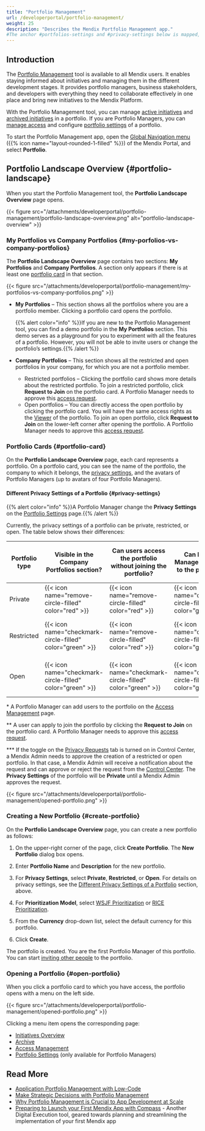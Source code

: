 ```yaml
---
title: "Portfolio Management"
url: /developerportal/portfolio-management/
weight: 25
description: "Describes the Mendix Portfolio Management app."
#The anchor #portfolios-settings and #privacy-settings below is mapped, so it should not be removed or changed. If changing the URL of this document, implement a temporary redirect and let the respective team know they should update the URL in the product. See Mapping to Products for more details.
---
```


## Introduction

The [Portfolio Management](https://portfolio.mendix.com) tool is available to all Mendix users. It enables staying informed about initiatives and managing them in the different development stages. It provides portfolio managers, business stakeholders, and developers with everything they need to collaborate effectively in one place and bring new initiatives to the Mendix Platform. 

With the Portfolio Management tool, you can manage [active initiatives](/developerportal/portfolio-management/initiatives-overview/) and [archived initiatives](/developerportal/portfolio-management/archive/) in a portfolio. If you are Portfolio Managers, you can [manage access](/developerportal/portfolio-management/access-management/) and configure [portfolio settings](/developerportal/portfolio-management/portfolio-settings/) of a portfolio.

To start the Portfolio Management app, open the [Global Navigation menu](/developerportal/) ({{% icon name="layout-rounded-1-filled" %}}) of the Mendix Portal, and select **Portfolio**.

## Portfolio Landscape Overview {#portfolio-landscape}

When you start the Portfolio Management tool, the **Portfolio Landscape Overview** page opens.

{{< figure src="/attachments/developerportal/portfolio-management/portfolio-landscape-overview.png" alt="portfolio-landscape-overview" >}}

### My Portfolios vs Company Portfolios {#my-porfolios-vs-company-portfolios}

The **Portfolio Landscape Overview** page contains two sections: **My Portfolios** and **Company Portfolios**. A section only appears if there is at least one [portfolio card](#portfolio-card) in that section.

{{< figure src="/attachments/developerportal/portfolio-management/my-portfolios-vs-company-portfolios.png"  >}}

* **My Portfolios** – This section shows all the portfolios where you are a portfolio member. Clicking a portfolio card opens the portfolio.

  {{% alert color="info" %}}If you are new to the Portfolio Management tool, you can find a demo portfolio in the **My Portfolios** section. This demo serves as a playground for you to experiment with all the features of a portfolio. However, you will not be able to invite users or change the portfolio’s settings.{{% /alert %}}

* **Company Portfolios** – This section shows all the restricted and open portfolios in your company, for which you are not a portfolio member. 
    * Restricted portfolios – Clicking the portfolio card shows more details about the restricted portfolio. To join a restricted portfolio, click **Request to Join** on the portfolio card. A Portfolio Manager needs to approve this [access request](/developerportal/portfolio-management/access-management/#access-requests).
    * Open portfolios – You can directly access the open portfolio by clicking the portfolio card. You will have the same access rights as the [Viewer](/developerportal/portfolio-management/access-management/#members) of the portfolio. To join an open portfolio, click **Request to Join** on the lower-left corner after opening the portfolio. A Portfolio Manager needs to approve this [access request](/developerportal/portfolio-management/access-management/#access-requests).

### Portfolio Cards {#portfolio-card}

On the **Portfolio Landscape Overview** page, each card represents a portfolio. On a portfolio card, you can see the name of the portfolio, the company to which it belongs, the [privacy settings](#privacy-settings), and the avatars of Portfolio Managers (up to avatars of four Portfolio Managers).

#### Different Privacy Settings of a Portfolio {#privacy-settings}

{{% alert color="info" %}}A Portfolio Manager change the **Privacy Settings** on the [Portfolio Settings](/developerportal/portfolio-management/portfolio-settings/) page.{{% /alert %}}

Currently, the privacy settings of a portfolio can be private, restricted, or open. The table below shows their differences:

| Portfolio type | Visible in the **Company Portfolios** section?         | Can users access the portfolio without joining the portfolio? | Can Portfolio Manager add users to the portfolio? * | Can users apply to join the portfolio? ** | Can Mendix Admins govern the creation of the portfolio? *** |
|-|-|-|-|-|-|
| Private        | {{< icon name="remove-circle-filled" color="red" >}}      | {{< icon name="remove-circle-filled" color="red" >}} |{{< icon name="checkmark-circle-filled" color="green" >}}|{{< icon name="remove-circle-filled" color="red" >}}|{{< icon name="remove-circle-filled" color="red" >}}|
| Restricted     | {{< icon name="checkmark-circle-filled" color="green" >}} | {{< icon name="remove-circle-filled" color="red" >}} |{{< icon name="checkmark-circle-filled" color="green" >}}|{{< icon name="checkmark-circle-filled" color="green" >}}|{{< icon name="remove-circle-filled" color="green" >}}|
| Open           | {{< icon name="checkmark-circle-filled" color="green" >}} | {{< icon name="checkmark-circle-filled" color="green" >}} |{{< icon name="checkmark-circle-filled" color="green" >}}|{{< icon name="checkmark-circle-filled" color="green" >}}|{{< icon name="remove-circle-filled" color="green" >}}|

\* A Portfolio Manager can add users to the portfolio on the [Access Management](/developerportal/portfolio-management/access-management/#add-users) page.

** A user can apply to join the portfolio by clicking the **Request to Join** on the portfolio card. A Portfolio Manager needs to approve this [access request](/developerportal/portfolio-management/access-management/#access-requests).

\*** If the toggle on the [Privacy Requests](/control-center/portfolios/#privacy-requests) tab is turned on in Control Center, a Mendix Admin needs to approve the creation of a restricted or open portfolio. In that case, a Mendix Admin will receive a notification about the request and can approve or reject the request from the [Control Center](/control-center/portfolios/#privacy-requests). The **Privacy Settings** of the portfolio will be **Private** until a Mendix Admin approves the request.

{{< figure src="/attachments/developerportal/portfolio-management/opened-portfolio.png"  >}}

### Creating a New Portfolio {#create-portfolio}

On the **Portfolio Landscape Overview** page, you can create a new portfolio as follows:

1. On the upper-right corner of the page, click **Create Portfolio**. The **New Portfolio** dialog box opens.

2. Enter **Portfolio Name** and **Description** for the new portfolio.

3. For **Privacy Settings**, select **Private**, **Restricted**, or **Open**. For details on privacy settings, see the [Different Privacy Settings of a Portfolio](#privacy-settings) section, above.

4. For **Prioritization Model**, select [WSJF Prioritization](/developerportal/portfolio-management/initiatives-overview/#wsjf) or [RICE Prioritization](/developerportal/portfolio-management/initiatives-overview/#rice).

5. From the **Currency** drop-down list, select the default currency for this portfolio.

6. Click **Create**.

The portfolio is created. You are the first Portfolio Manager of this portfolio. You can start [inviting other people](/developerportal/portfolio-management/access-management/#add-users) to the portfolio.

### Opening a Portfolio {#open-portfolio}

When you click a portfolio card to which you have access, the portfolio opens with a menu on the left side. 

{{< figure src="/attachments/developerportal/portfolio-management/opened-portfolio.png" >}}

Clicking a menu item opens the corresponding page:

* [Initiatives Overview](/developerportal/portfolio-management/initiatives-overview/)
* [Archive](/developerportal/portfolio-management/archive/)
* [Access Management](/developerportal/portfolio-management/access-management/)
* [Portfolio Settings](/developerportal/portfolio-management/portfolio-settings/) (only available for Portfolio Managers)

## Read More

* [Application Portfolio Management with Low-Code](https://www.mendix.com/application-portfolio-management/)
* [Make Strategic Decisions with Portfolio Management](https://academy.mendix.com/link/paths/145/Make-Strategic-Decisions-With-Portfolio-Management)
* [Why Portfolio Management is Crucial to App Development at Scale](https://www.mendix.com/blog/)
* [Preparing to Launch your First Mendix App with Compass](/developerportal/compass/) - Another Digital Execution tool, geared towards planning and streamlining the implementation of your first Mendix app
